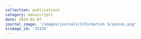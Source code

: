 ```yaml
---
collection: publications
category: manuscripts
date: 2024-01-07
journal_image: '/images/journals/Information Sciences.png'
scimago_id: '15134'
---
```

